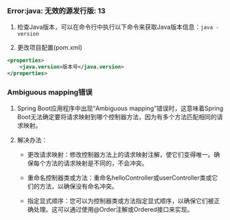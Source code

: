 ### Error:java: 无效的源发行版: 13 
1. 检查Java版本，可以在命令行中执行以下命令来获取Java版本信息：`java -version`

2. 更改项目配置(pom.xml)

```xml
<properties>
    <java.version>版本号</java.version>
</properties>
```

### Ambiguous mapping错误
1. Spring Boot应用程序中出现“Ambiguous mapping”错误时，这意味着Spring Boot无法确定要将请求映射到哪个控制器方法，因为有多个方法匹配相同的请求映射。

2. 解决办法：

    - 更改请求映射：修改控制器方法上的请求映射注解，使它们变得唯一。确保每个方法的请求映射是不同的，不会冲突。

    - 重命名控制器类或方法：重命名helloController或userController类或它们的方法，以确保没有命名冲突。

    - 指定显式顺序：您可以为控制器类或方法指定显式顺序，以确保它们被正确处理。这可以通过使用@Order注解或Ordered接口来实现。

